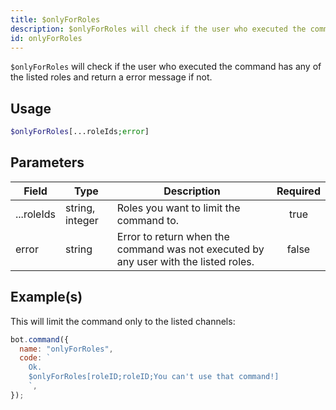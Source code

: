 ```yaml
---
title: $onlyForRoles
description: $onlyForRoles will check if the user who executed the command has any of the listed roles and return a error message if not.
id: onlyForRoles
---
```


`$onlyForRoles` will check if the user who executed the command has any of the listed roles and return a error message
if not.

## Usage

```php
$onlyForRoles[...roleIds;error]
```

## Parameters

| Field      | Type            | Description                                                                          | Required |
| ---------- | --------------- | ------------------------------------------------------------------------------------ | :------: |
| ...roleIds | string, integer | Roles you want to limit the command to.                                              |   true   |
| error      | string          | Error to return when the command was not executed by any user with the listed roles. |  false   |

## Example(s)

This will limit the command only to the listed channels:

```javascript
bot.command({
  name: "onlyForRoles",
  code: `
    Ok.
    $onlyForRoles[roleID;roleID;You can't use that command!]
    `,
});
```
